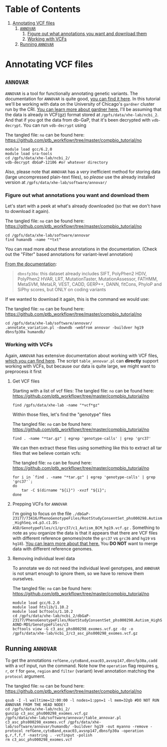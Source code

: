 
# Table of Contents

1.  [Annotating VCF files](#orgc868e8d)
    1.  [`ANNOVAR`](#org770b8a1)
        1.  [Figure out what annotations you want and download them](#org3685aea)
        2.  [Working with VCFs](#org69f7614)
    2.  [Running `ANNOVAR`](#orgcffed0c)


<a id="orgc868e8d"></a>

# Annotating VCF files


<a id="org770b8a1"></a>

## `ANNOVAR`

`ANNOVAR` is a tool for functionally annotating genetic variants.  The documentation for `ANNOVAR` is quite good, [you can find it here](https://doc-openbio.readthedocs.io/projects/annovar/en/latest/).
In this tutorial we'll be working with data on the University of Chicago's `gardner` cluster run by the CRI.  [You can learn more about gardner here.](https://github.com/stephenslab/gardner)
I'll be assuming that the data is already in VCF(gz) format stored at `/gpfs/data/xhe-lab/ncbi_2`. And that if you got the data from db-GaP, that it's been decrypted with `vdb-decrypt`.
You can run `vdb-decrypt` using 

The tangled file: `no` can be found here: <https://github.com/ptb_workflowr/tree/master/compbio_tutorial/no>

    module load gcc/6.2.0 
    module load sra-tools
    cd /gpfs/data/xhe-lab/ncbi_2/
    vdb-decrypt dbGaP-12106 #or whatever directory

Also, please note that `ANNOVAR` has a *very* inefficient method for storing data (large uncompressed plain-text files), so *please* use the already installed version at `/gpfs/data/xhe-lab/software/annovar/`


<a id="org3685aea"></a>

### Figure out what annotations you want and download them

Let's start with a peek at what's already downloaded (so that we don't have to download it again).

The tangled file: `no` can be found here: <https://github.com/ptb_workflowr/tree/master/compbio_tutorial/no>

    cd /gpfs/data/xhe-lab/software/annovar
    find humandb -name "*txt"

You can read more about these annotations in the documentation.  (Check out the "Filter" based annotations for variant-level annotation)

[From the documentation](https://doc-openbio.readthedocs.io/projects/annovar/en/latest/user-guide/filter/):

> `dbnsfp30a`: this dataset already includes SIFT, PolyPhen2 HDIV, PolyPhen2 HVAR, LRT, MutationTaster, MutationAssessor, FATHMM, MetaSVM, MetaLR, VEST, CADD, GERP++, DANN, fitCons, PhyloP and SiPhy scores, but ONLY on coding variants

If we wanted to download it again, this is the command we would use:

The tangled file: `no` can be found here: <https://github.com/ptb_workflowr/tree/master/compbio_tutorial/no>

    cd /gpfs/data/xhe-lab/software/annovar/
    .annotate_variation.pl -downdb -webfrom annovar -buildver hg19 dbnsfp30a humandb/


<a id="org69f7614"></a>

### Working with VCFs

Again, `ANNOVAR` has extensive documentation about working with VCF files, [which you can find here](https://doc-openbio.readthedocs.io/projects/annovar/en/latest/articles/VCF/).  The script `table_annovar.pl` can **directly** support working with VCFs, but because our data is quite large, we might want to preprocess it first

1.  Get  VCF files

    Starting with a list of vcf files:
    The tangled file: `no` can be found here: <https://github.com/ptb_workflowr/tree/master/compbio_tutorial/no>
    
        find /gpfs/data/xhe-lab -name "*vcf*gz"
    
    Within those files, let's find the "genotype" files
    
    The tangled file: `no` can be found here: <https://github.com/ptb_workflowr/tree/master/compbio_tutorial/no>
    
        find . -name "*tar.gz" | egrep 'genotype-calls' | grep 'grc37'
    
    We can then extract these files using something like this to extract all tar files that we believe contain vcfs:
    
    The tangled file: `no` can be found here: <https://github.com/ptb_workflowr/tree/master/compbio_tutorial/no>
    
        
        for i in `find . -name "*tar.gz" | egrep 'genotype-calls' | grep 'grc37'`;
        do
            tar -C $(dirname "${i}") -xvzf "${i}";
        done

2.  Prepping VCFs for `ANNOVAR`

    I'm going to focus on the file `./dbGaP-23177/73416/PhenoGenotypeFiles/RootStudyConsentSet_phs000298.Autism_HighSeq.v4.p3.c1.DS-ASD/GenotypeFiles/c1/grc37/c1_Autism_BCM_hg19.vcf.gz` .  Something to note
    as you organize the data is that it appears that there are VCF files with different reference genomes(note the `grc37` vs `grc36` and `hg19` vs `hg18`).  [You can learn more about that here.](https://bitesizebio.com/38335/get-to-know-your-reference-genome-grch37-vs-grch38/) You **DO NOT**
     want to merge data with different reference genomes.

3.  Removing individual level data

    To annotate we do not need the individual level genotypes, and `ANNOVAR` is not smart enough to ignore them, so we have to remove them ourselves.
    
    The tangled file: `no` can be found here: <https://github.com/ptb_workflowr/tree/master/compbio_tutorial/no>
    
        module load gcc/6.2.0
        module load htslib/1.10.2
        module load bcftools/1.10.2
        cd /gpfs/data/xhe-lab/ncbi_2/dbGaP-23177/PhenoGenotypeFiles/RootStudyConsentSet_phs000298.Autism_HighSeq.v4.p3.c3.DS-AOND-MDS/GenotypeFiles/c3
        bcftools view -G c3_asc_phs000298_exomes.vcf.gz -Oz -o /gpfs/data/xhe-lab/ncbi_2/c3_asc_phs000298_exomes.vcf.gz


<a id="orgcffed0c"></a>

## Running `ANNOVAR`

To get the annotations `refGene,cytoBand,exac03,avsnp147,dbnsfp30a,cadd` with a vcf input, run the command. Note how the `operation` flag requires `g`, `r`, or `f` for 
`gene`, `region` and `filter` (variant) level annotation matching the `protocol` argument.

The tangled file: `no` can be found here: <https://github.com/ptb_workflowr/tree/master/compbio_tutorial/no>

    qsub -I -l walltime=12:00:00 -l nodes=1:ppn=1 -l mem=32gb #DO NOT RUN ANNOVAR FROM THE HEAD NODE!
    cd /gpfs/data/xhe-lab/ncbi_2/
    gunzip c3_asc_phs000298_exomes.vcf.gz
    /gpfs/data/xhe-lab/software/annovar/table_annovar.pl c3_asc_phs000298_exomes.vcf /gpfs/data/xhe-lab/software/annovar/humandb/ -buildver hg19 -out myanno -remove -protocol refGene,cytoBand,exac03,avsnp147,dbnsfp30a -operation g,r,f,f,f -nastring . -vcfinput -polish
    rm c3_asc_phs000298_exomes.vcf


